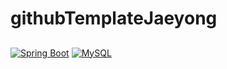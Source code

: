 # githubTemplateJaeyong


## 
[![Spring Boot][SpringBoot]][SpringBoot-url]
[![MySQL][MySQL]][MySQL-url]

<!-- Badge 이미지 링크 -->
[SpringBoot]: https://img.shields.io/badge/Spring%20Boot-6DB33F?style=for-the-badge&logo=spring-boot&logoColor=white
[MySQL]: https://img.shields.io/badge/MySQL-4479A1?style=for-the-badge&logo=mysql&logoColor=white

<!-- 웹사이트 링크 -->
[SpringBoot-url]: https://spring.io/projects/spring-boot
[MySQL-url]: https://www.mysql.com/

